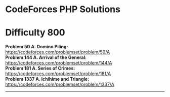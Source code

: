 # CodeForces PHP Solutions

# Difficulty 800

<strong>Problem 50 A. Domino Piling: </strong> https://codeforces.com/problemset/problem/50/A 
<br>
<strong>Problem 144 A. Arrival of the General: </strong> https://codeforces.com/problemset/problem/144/A 
<br>
<strong>Problem 181 A. Series of Crimes: </strong> https://codeforces.com/problemset/problem/181/A 
<br>
<strong>Problem 1337 A. Ichihime and Triangle: </strong> https://codeforces.com/problemset/problem/1337/A 
<br>

----------------------------------------------------------------------------------------------------------------
